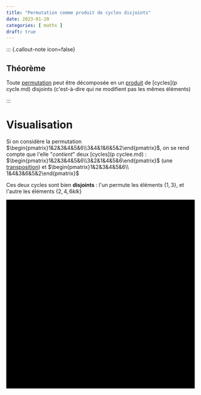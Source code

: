 ```yaml
---
title: "Permutation comme produit de cycles disjoints"
date: 2023-01-20
categories: [ maths ]
draft: true
---
```


::: {.callout-note icon=false}
## Théorème

Toute [permutation](permutation.md) peut être décomposée en un [produit](composition-de-permutations) de [cycles](p cycle.md) disjoints (c'est-à-dire qui ne modifient pas les mêmes éléments)

:::

# Visualisation

Si on considère la permutation $\begin{pmatrix}1&2&3&4&5&6\\3&4&1&6&5&2\end{pmatrix}$, on se rend compte que l'elle "_contient_" deux [cycles](p cyclee.md) : $\begin{pmatrix}1&2&3&4&5&6\\3&2&1&4&5&6\end{pmatrix}$ (une [transposition](transposition.md)) et $\begin{pmatrix}1&2&3&4&5&6\\ 1&4&3&6&5&2\end{pmatrix}$

Ces deux cycles sont bien **disjoints** : l'un permute les éléments $\{ 1, 3 \}$, et l'autre les éléments $\{ 2, 4, 6kl k \}$

![](_images/permutations/decomp_proc_cycles_disjoints.gif)

